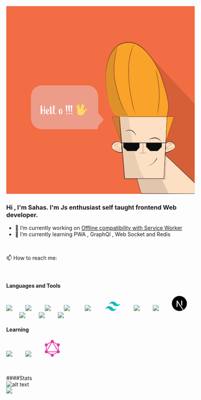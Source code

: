 
<img src="https://github.com/SahasSaurav/SahasSaurav/blob/main/assets/hello.svg" height="500px">

<br>

### Hi , I'm Sahas. I'm Js enthusiast self taught frontend Web developer.

- 🔭 I’m currently working on [Offline compatibility with Service Worker](https://github.com/SahasSaurav/next_pomodoro/blob/main/public/sw.js)
- 🌱 I’m currently learning  PWA , GraphQl , Web Socket  and Redis 

<br>

📫 How to reach me: 

<br>

#### Languages and Tools
<img src="https://cdn.jsdelivr.net/gh/devicons/devicon@latest/icons/html5/html5-plain.svg" width="40px">&nbsp;&nbsp;&nbsp;&nbsp;&nbsp;&nbsp;&nbsp;&nbsp;
<img src="https://cdn.jsdelivr.net/gh/devicons/devicon@latest/icons/css3/css3-plain.svg" width="40px">&nbsp;&nbsp;&nbsp;&nbsp;&nbsp;&nbsp;&nbsp;&nbsp;
<img src="https://cdn.jsdelivr.net/gh/devicons/devicon@latest/icons/javascript/javascript-original.svg" width="40px">&nbsp;&nbsp;&nbsp;&nbsp;&nbsp;&nbsp;&nbsp;&nbsp;
<img src="https://cdn.jsdelivr.net/gh/devicons/devicon@latest/icons/git/git-original.svg" width="40px">&nbsp;&nbsp;&nbsp;&nbsp;&nbsp;&nbsp;&nbsp;&nbsp;&nbsp;
<img src="https://cdn.jsdelivr.net/gh/devicons/devicon@latest/icons/sass/sass-original.svg" width="40px">&nbsp;&nbsp;&nbsp;&nbsp;&nbsp;&nbsp;&nbsp;&nbsp;&nbsp;
<img src="https://github.com/SahasSaurav/SahasSaurav/blob/main/assets/tailwindcss.svg" width="40px">&nbsp;&nbsp;&nbsp;&nbsp;&nbsp;&nbsp;&nbsp;&nbsp;
<img src="https://cdn.jsdelivr.net/gh/devicons/devicon@latest/icons/react/react-original.svg" width="40px">&nbsp;&nbsp;&nbsp;&nbsp;&nbsp;&nbsp;&nbsp;&nbsp;
<img src="https://cdn.jsdelivr.net/gh/devicons/devicon@latest/icons/redux/redux-original.svg" width="40px">&nbsp;&nbsp;&nbsp;&nbsp;&nbsp;&nbsp;&nbsp;&nbsp;
<img src="https://github.com/SahasSaurav/SahasSaurav/blob/main/assets/next-js.svg" width="40px">&nbsp;&nbsp;&nbsp;&nbsp;&nbsp;&nbsp;&nbsp;&nbsp;
<img src="https://cdn.jsdelivr.net/gh/devicons/devicon@latest/icons/nodejs/nodejs-plain.svg" width="40px">&nbsp;&nbsp;&nbsp;&nbsp;&nbsp;&nbsp;&nbsp;&nbsp;
<img src="https://cdn.jsdelivr.net/gh/devicons/devicon@latest/icons/mongodb/mongodb-original.svg" width="40px">&nbsp;&nbsp;&nbsp;&nbsp;&nbsp;&nbsp;&nbsp;&nbsp;
<img src="https://cdn.jsdelivr.net/gh/devicons/devicon@latest/icons/typescript/typescript-original.svg" width="40px">&nbsp;&nbsp;&nbsp;&nbsp;&nbsp;&nbsp;&nbsp;&nbsp;

#### Learning
<img src="https://cdn.jsdelivr.net/gh/devicons/devicon@latest/icons/redis/redis-original.svg" width="40px">&nbsp;&nbsp;&nbsp;&nbsp;&nbsp;&nbsp;&nbsp;&nbsp;
<img src="https://cdn.jsdelivr.net/gh/devicons/devicon@latest/icons/python/python-original.svg" width="40px">&nbsp;&nbsp;&nbsp;&nbsp;&nbsp;&nbsp;&nbsp;&nbsp;
<img src="https://github.com/SahasSaurav/SahasSaurav/blob/main/assets/graphql.svg" width="40px">&nbsp;&nbsp;&nbsp;&nbsp;&nbsp;&nbsp;&nbsp;&nbsp;

 <br>

####Stats
<br/>![alt text](https://github-readme-stats.anuraghazra1.vercel.app/api/top-langs/?username=SahasSaurav&layout=compact&theme=material-palenight)<br/>
<img src="https://github-readme-streak-stats.herokuapp.com/?user=SahasSaurav"/> 
